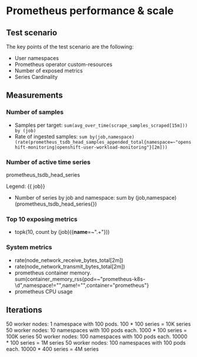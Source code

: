 # Prometheus performance & scale

## Test scenario

The key points of the test scenario are the following:
- User namespaces
- Prometheus operator custom-resources
- Number of exposed metrics
- Series Cardinality


## Measurements
### Number of samples
- Samples per target: `sum(avg_over_time(scrape_samples_scraped[15m])) by (job)`
- Rate of ingested samples: `sum by(job,namespace) (rate(prometheus_tsdb_head_samples_appended_total{namespace=~"openshift-monitoring|openshift-user-workload-monitoring"}[2m]))`

### Number of active time series

prometheus_tsdb_head_series

Legend: {{ job}}

- Number of series by job and namespace: sum by (job,namespace) (prometheus_tsdb_head_series{})

### Top 10 exposing metrics

- topk(10, count by (job)({__name__=~".+"}))


### System metrics
- rate(node_network_receive_bytes_total[2m])
- rate(node_network_transmit_bytes_total[2m])
- prometheus container memory. sum(container_memory_rss{pod=~"prometheus-k8s-\d",namespace!="",name!="",container="prometheus"}
- prometheus CPU usage 

## Iterations

50 worker nodes: 1 namespace with 100 pods. 100 * 100 series = 10K series
50 worker nodes: 10 namespaces with 100 pods each. 1000 * 100 series = 100K series
50 worker nodes: 100 namespaces with 100 pods each. 10000 * 100 series = 1M series
50 worker nodes: 100 namespaces with 100 pods each. 10000 * 400 series = 4M series

